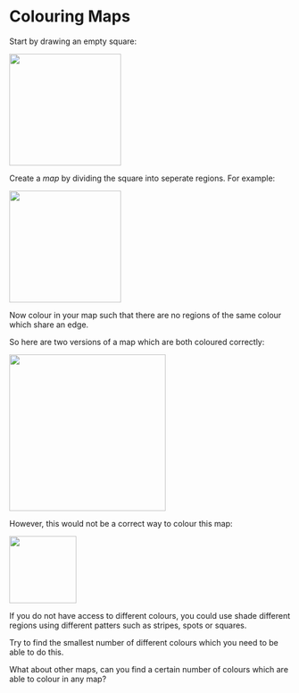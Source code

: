 # Colouring Maps

Start by drawing an empty square:

<img src="https://github.com/supportingami/sami-maths-club/blob/master/maths-club-pack/images/colouring-maps-01.png?raw=true" width=200>  

Create a *map* by dividing the square into seperate regions. For example:

<img src="https://github.com/supportingami/sami-maths-club/blob/master/maths-club-pack/images/colouring-maps-02.png?raw=true" width=200>  

Now colour in your map such that there are no regions of the same colour which share an edge.

So here are two versions of a map which are both coloured correctly:

<img src="https://github.com/supportingami/sami-maths-club/blob/master/maths-club-pack/images/colouring-maps-03.png?raw=true" width=280>  

However, this would not be a correct way to colour this map:

<img src="https://github.com/supportingami/sami-maths-club/blob/master/maths-club-pack/images/colouring-maps-04.png?raw=true" width=120>  

If you do not have access to different colours, you could use shade different regions using different patters such as stripes, spots or squares.

Try to find the smallest number of different colours which you need to be able to do this.

What about other maps, can you find a certain number of colours which are able to colour in any map?
